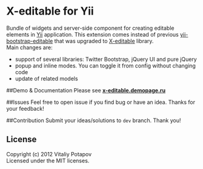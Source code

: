 X-editable for Yii
======================

Bundle of widgets and server-side component for creating editable elements in [Yii](http://www.yiiframework.com) application.
This extension comes instead of previous [yii-bootstrap-editable](http://www.yiiframework.com/extension/yii-bootstrap-editable) that was upgraded to [X-editable](http://vitalets.github.com/x-editable) library.  
Main changes are:

* support of several libraries: Twitter Bootstrap, jQuery UI and pure jQuery
* popup and inline modes. You can toggle it from config without changing code
* update of related models

##Demo & Documentation
Please see **[x-editable.demopage.ru](http://x-editable.demopage.ru)**

##Issues
Feel free to open issue if you find bug or have an idea.
Thanks for your feedback!

##Contribution
Submit your ideas/solutions to `dev` branch. Thank you!

## License
Copyright (c) 2012 Vitaliy Potapov  
Licensed under the MIT licenses.
